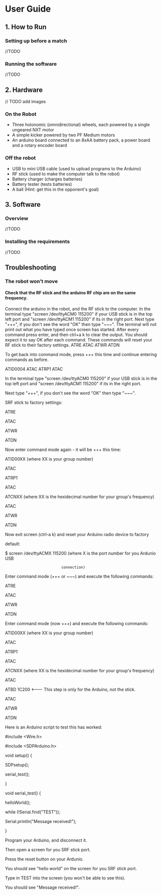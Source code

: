 # User Guide

## 1. How to Run

### Setting up before a match

//TODO

### Running the software

//TODO


## 2. Hardware

// TODO add images

### On the Robot

- Three holonomic (omnidirectional) wheels, each powered by a single ungeared NXT motor
- A simple kicker powered by two PF Medium motors
- An arduino board connected to an 8xAA battery pack, a power board and a rotary encoder board

### Off the robot

- USB to mini USB cable (used to upload programs to the Arduino)
- RF stick (used to make the computer talk to the robot)
- Battery charger (charges batteries)
- Battery tester (tests batteries)
- A ball (Hint: get this in the opponent's goal)

## 3. Software

### Overview

//TODO

### Installing the requirements

//TODO

## Troubleshooting
### The robot won't move
#### Check that the RF stick and the arduino RF chip are on the same frequency.
Connect the arduino in the robot, and the RF stick to the computer.
In the terminal type "screen /dev/ttyACM0 115200" if your USB stick is in the top left port and
"screen /dev/ttyACM1 115200" if its in the right port. Next type "+++", if you don't see the word "OK"
then type "~~~". The terminal will not print out what you have typed once screen has started.
After every command press enter, and then ctrl+a k to clear the output. You should expect it to say
OK after each command. These commands will reset your RF stick to their factory settings.
ATRE
ATAC
ATWR
ATDN

To get back into command mode, press +++ this time and continue entering commands as before.

ATID0004
ATAC
ATRP1
ATAC

In the terminal type "screen /dev/ttyACM0 115200" if your USB stick is in the top left port and
"screen /dev/ttyACM1 115200" if its in the right port.

Next type "+++", if you don't see the word "OK"
then type "~~~".

SRF stick to factory settings:

ATRE

ATAC

ATWR

ATDN

Now enter command mode again - it will be +++ this time:

ATID00XX (where XX is your group number)

ATAC

ATRP1

ATAC

ATCNXX (where XX is the hexidecimal number for your group's frequency)

ATAC

ATWR

ATDN

Now exit screen (ctrl-a k) and reset your Arduino radio device to factory

default:

$ screen /dev/ttyACMX 115200 (where X is the port number for you Ardunio USB

                              connection)

Enter command mode (+++ or ~~~) and execute the following commands:

ATRE

ATAC

ATWR

ATDN

Enter command mode (now +++) and execute the following commands:

ATID00XX (where XX is your group number)

ATAC

ATRP1

ATAC

ATCNXX (where XX is the hexidecimal number for your group's frequency)

ATAC

ATBD 1C200 <--- This step is only for the Arduino, not the stick.

ATAC

ATWR

ATDN

Here is an Arduino script to test this has worked:

#include <Wire.h>

#include <SDPArduino.h>

void setup() {

  SDPsetup();

  serial_test();

}

void serial_test() {

  helloWorld();

  while (!Serial.find("TEST"));

  Serial.println("Message received!");

}

Program your Arduino, and disconnect it.

Then open a screen for you SRF stick port.

Press the reset button on your Ardunio.

You should see "hello world" on the screen for you SRF stick port.

Type in TEST into the screen (you won't be able to see this).

You should see "Message received!".
